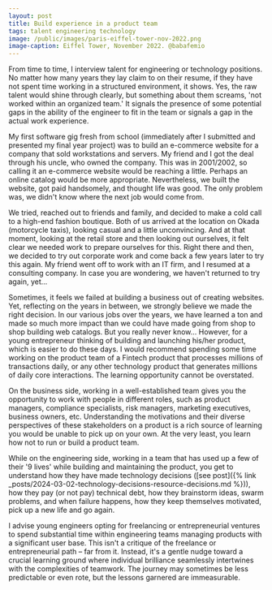 ```yaml
---
layout: post
title: Build experience in a product team
tags: talent engineering technology
image: /public/images/paris-eiffel-tower-nov-2022.png
image-caption: Eiffel Tower, November 2022. @babafemio
---
```


From time to time, I interview talent for engineering or technology positions. No matter how many years they lay claim to on their resume, if they have not spent time working in a structured environment, it shows. Yes, the raw talent would shine through clearly, but something about them screams, 'not worked within an organized team.' It signals the presence of some potential gaps in the ability of the engineer to fit in the team or signals a gap in the actual work experience.

<!--more-->
My first software gig fresh from school (immediately after I submitted and presented my final year project) was to build an e-commerce website for a company that sold workstations and servers. My friend and I got the deal through his uncle, who owned the company. This was in 2001/2002, so calling it an e-commerce website would be reaching a little. Perhaps an online catalog would be more appropriate. Nevertheless, we built the website, got paid handsomely, and thought life was good. The only problem was, we didn't know where the next job would come from.

We tried, reached out to friends and family, and decided to make a cold call to a high-end fashion boutique. Both of us arrived at the location on Okada (motorcycle taxis), looking casual and a little unconvincing. And at that moment, looking at the retail store and then looking out ourselves, it felt clear we needed work to prepare ourselves for this. Right there and then, we decided to try out corporate work and come back a few years later to try this again. My friend went off to work with an IT firm, and I resumed at a consulting company. In case you are wondering, we haven't returned to try again, yet...

Sometimes, it feels we failed at building a business out of creating websites. Yet, reflecting on the years in between, we strongly believe we made the right decision. In our various jobs over the years, we have learned a ton and made so much more impact than we could have made going from shop to shop building web catalogs. But you really never know... However, for a young entrepreneur thinking of building and launching his/her product, which is easier to do these days. I would recommend spending some time working on the product team of a Fintech product that processes millions of transactions daily, or any other technology product that generates millions of daily core interactions. The learning opportunity cannot be overstated. 

On the business side, working in a well-established team gives you the opportunity to work with people in different roles, such as product managers, compliance specialists, risk managers, marketing executives, business owners, etc. Understanding the motivations and their diverse perspectives of these stakeholders on a product is a rich source of learning you would be unable to pick up on your own. At the very least, you learn how not to run or build a product team.

While on the engineering side, working in a team that has used up a few of their '9 lives' while building and maintaining the product, you get to understand how they have made technology decisions ([see post]({% link _posts/2024-03-02-technology-decisions-resource-decisions.md %})), how they pay (or not pay) technical debt, how they brainstorm ideas, swarm problems, and when failure happens, how they keep themselves motivated, pick up a new life and go again.

I advise young engineers opting for freelancing or entrepreneurial ventures to spend substantial time within engineering teams managing products with a significant user base. This isn't a critique of the freelance or entrepreneurial path – far from it. Instead, it's a gentle nudge toward a crucial learning ground where individual brilliance seamlessly intertwines with the complexities of teamwork. The journey may sometimes be less predictable or even rote, but the lessons garnered are immeasurable.
